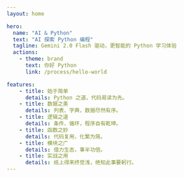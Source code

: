 ```yaml
---
layout: home

hero:
  name: "AI & Python"
  text: "AI 探索 Python 编程"
  tagline: Gemini 2.0 Flash 驱动，更智能的 Python 学习体验
  actions:
    - theme: brand
      text: 你好 Python
      link: /process/hello-world

features:
    - title: 始于简单
      details: Python 之道，代码易读为先。
    - title: 数据之美
      details: 列表、字典，数据尽然有序。
    - title: 逻辑之道
      details: 条件、循环，程序自有乾坤。
    - title: 函数之妙
      details: 代码复用，化繁为简。
    - title: 模块之广
      details: 借力生态，事半功倍。
    - title: 实战之用
      details: 纸上得来终觉浅，绝知此事要躬行。
---
```

